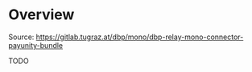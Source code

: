# Overview

Source: https://gitlab.tugraz.at/dbp/mono/dbp-relay-mono-connector-payunity-bundle

TODO
